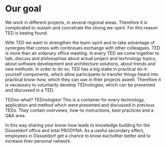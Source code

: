 # Our goal

We work in different projects, in several regional areas. Therefore it is complicated to sustain and concetrate the strong we-spirit. For this reason TED is beeing found.

With TED we want to strengthen the team-spirit and to take advantage of synergies that comes with continoues exchange with other colleagues. TED is more than an ordanary office meeting. In every TED we come together to talk, discuss and philosophise about actual project and technology topics, about software development and architecture solutions, about trends and new methods. In order to do so, TED has a big stake in practical do-it-yourself components, which allow participants to transfer things heard into practical know-how, which they can use in their projects aswell. Therefore it is necassary to voluntarily develop TEDnologies, which can be presented and discussed in a TED.

TEDno-what? TEDnologies! This is a container for every technology, application and method which were presented and discussed in previous TEDs. They contain overviews, how-to instructions, best practices and a Q&A area.

In this way sharing your know-how leads to knowledge building for the Düsseldorf office and total PRODYNA. As a useful secondary effect, employees in Düsseldorf get a chance to know eachother better and to increase their personal network.


